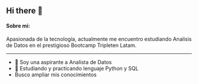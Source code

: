 ## Hi there 👋

#### Sobre mi: 
<!--
**cariverap/cariverap** is a ✨ _special_ ✨ repository because its `README.md` (this file) appears on your GitHub profile.-->
Apasionada de la tecnología, actualmente me encuentro estudiando Analisis de Datos en el prestigioso Bootcamp Tripleten Latam.

---

- 🔭 Soy una aspirante a Analista de Datos
- 🌱 Estudiando y practicando lenguaje Python y SQL  
- Busco ampliar mis conocimientos 

